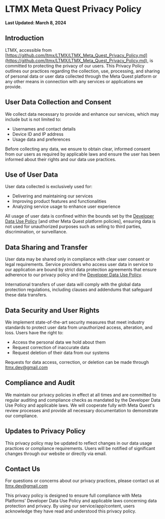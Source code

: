 # LTMX Meta Quest Privacy Policy
**Last Updated: March 8, 2024**

## Introduction

LTMX, accessible from [https://github.com/ltmx/LTMX/LTMX_Meta_Quest_Privacy_Policy.md](https://github.com/ltmx/LTMX/LTMX_Meta_Quest_Privacy_Policy.md), is committed to protecting the privacy of our users. This Privacy Policy outlines our practices regarding the collection, use, processing, and sharing of personal data or user data collected through the Meta Quest platform or any other means in connection with any services or applications we provide.

## User Data Collection and Consent

We collect data necessary to provide and enhance our services, which may include but is not limited to:

- Usernames and contact details
- Device ID and IP address
- Usage data and preferences

Before collecting any data, we ensure to obtain clear, informed consent from our users as required by applicable laws and ensure the user has been informed about their rights and our data use practices.

## Use of User Data

User data collected is exclusively used for:

- Delivering and maintaining our services
- Improving product features and functionalities
- Analyzing service usage to enhance user experience

All usage of user data is confined within the bounds set by the [Developer Data Use Policy](https://developer.oculus.com/policy/data-use/) [and other Meta Quest platform policies], ensuring data is not used for unauthorized purposes such as selling to third parties, discrimination, or surveillance.

## Data Sharing and Transfer

User data may be shared only in compliance with clear user consent or legal requirements. Service providers who access user data in service to our application are bound by strict data protection agreements that ensure adherence to our privacy policy and the [Developer Data Use Policy](https://developer.oculus.com/policy/data-use/).

International transfers of user data will comply with the global data protection regulations, including clauses and addendums that safeguard these data transfers.

## Data Security and User Rights

We implement state-of-the-art security measures that meet industry standards to protect user data from unauthorized access, alteration, and loss. Users have the right to:

- Access the personal data we hold about them
- Request correction of inaccurate data
- Request deletion of their data from our systems

Requests for data access, correction, or deletion can be made through <ltmx.dev@gmail.com>

## Compliance and Audit

We maintain our privacy policies in effect at all times and are committed to regular auditing and compliance checks as mandated by the Developer Data Use Policy and applicable laws. We will cooperate fully with Meta Quest's review processes and provide all necessary documentation to demonstrate our compliance.

## Updates to Privacy Policy

This privacy policy may be updated to reflect changes in our data usage practices or compliance requirements. Users will be notified of significant changes through our website or directly via email.

## Contact Us

For questions or concerns about our privacy practices, please contact us at <ltmx.dev@gmail.com>

This privacy policy is designed to ensure full compliance with Meta Platforms' Developer Data Use Policy and applicable laws concerning data protection and privacy. By using our service/app/content, users acknowledge they have read and understood this privacy policy.
